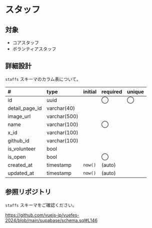 # スタッフ

## 対象

- コアスタッフ
- ボランティアスタッフ

## 詳細設計

`staffs` スキーマのカラム表について。

| # | type | initial | required | unique |
|:----|:----|:----|:----|:----|
| id | uuid |  | ◯ | ◯ |
| detail_page_id | varchar(40) |  |  |  |
| image_url | varchar(500) |  |  |  |
| name | varchar(100) |  | ◯ |  |
| x_id | varchar(100) |  |  |  |
| github_id | varchar(100) |  |  |  |
| is_volunteer | bool |  |  |  |
| is_open | bool |  | ◯ |  |
| created_at | timestamp | `now()` | (auto) |  |
| updated_at | timestamp | `now()` | (auto) |  |

## 参照リポジトリ

`staffs` スキーマをご確認ください。

https://github.com/vuejs-jp/vuefes-2024/blob/main/supabase/schema.sql#L146
